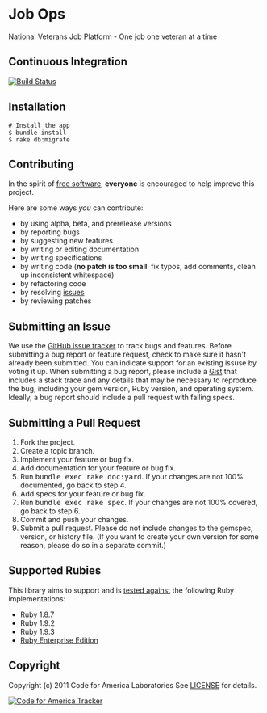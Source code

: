 Job Ops
=======

National Veterans Job Platform - One job one veteran at a time

Continuous Integration
----------------------
[![Build Status](https://secure.travis-ci.org/codeforamerica/JobOps.png)](http://travis-ci.org/codeforamerica/JobOps)

Installation
------------
    # Install the app
    $ bundle install
    $ rake db:migrate

Contributing
------------
In the spirit of [free software](http://www.fsf.org/licensing/essays/free-sw.html), **everyone** is encouraged to help improve this project.

Here are some ways *you* can contribute:

* by using alpha, beta, and prerelease versions
* by reporting bugs
* by suggesting new features
* by writing or editing documentation
* by writing specifications
* by writing code (**no patch is too small**: fix typos, add comments, clean up inconsistent whitespace)
* by refactoring code
* by resolving [issues](http://github.com/codeforamerica/JobOps/issues)
* by reviewing patches

Submitting an Issue
-------------------
We use the [GitHub issue tracker](http://github.com/codeforamerica/JobOps/issues) to track bugs and
features. Before submitting a bug report or feature request, check to make sure it hasn't already
been submitted. You can indicate support for an existing issuse by voting it up. When submitting a
bug report, please include a [Gist](http://gist.github.com/) that includes a stack trace and any
details that may be necessary to reproduce the bug, including your gem version, Ruby version, and
operating system. Ideally, a bug report should include a pull request with failing specs.

Submitting a Pull Request
-------------------------
1. Fork the project.
2. Create a topic branch.
3. Implement your feature or bug fix.
4. Add documentation for your feature or bug fix.
5. Run <tt>bundle exec rake doc:yard</tt>. If your changes are not 100% documented, go back to step 4.
6. Add specs for your feature or bug fix.
7. Run <tt>bundle exec rake spec</tt>. If your changes are not 100% covered, go back to step 6.
8. Commit and push your changes.
9. Submit a pull request. Please do not include changes to the gemspec, version, or history file. (If you want to create your own version for some reason, please do so in a separate commit.)

Supported Rubies
----------------
This library aims to support and is [tested
against](http://travis-ci.org/codeforamerica/JobOps) the following Ruby
implementations:

* Ruby 1.8.7
* Ruby 1.9.2
* Ruby 1.9.3
* [Ruby Enterprise Edition](http://www.rubyenterpriseedition.com/)

Copyright
---------
Copyright (c) 2011 Code for America Laboratories
See [LICENSE](https://github.com/codeforamerica/JobOps/blob/master/LICENSE.mkd) for details.

[![Code for America Tracker](http://stats.codeforamerica.org/codeforamerica/JobOps.png)](http://stats.codeforamerica.org/projects/JobOps)

